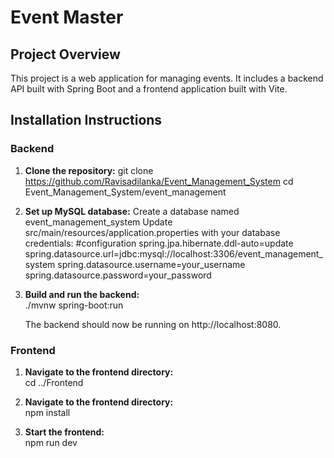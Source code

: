 # Event Master

## Project Overview
This project is a web application for managing events. It includes a backend API built with Spring Boot and a frontend application built with Vite.

## Installation Instructions

### Backend
1. **Clone the repository:**
   git clone https://github.com/Ravisadilanka/Event_Management_System
   cd Event_Management_System/event_management

2. **Set up MySQL database:**
    Create a database named event_management_system
    Update src/main/resources/application.properties with your database credentials:
        #configuration
        spring.jpa.hibernate.ddl-auto=update
        spring.datasource.url=jdbc:mysql://localhost:3306/event_management_system
        spring.datasource.username=your_username
        spring.datasource.password=your_password

3. **Build and run the backend:**    
    ./mvnw spring-boot:run

    The backend should now be running on http://localhost:8080.

### Frontend
1. **Navigate to the frontend directory:**  
    cd ../Frontend

2. **Navigate to the frontend directory:**  
    npm install

3. **Start the frontend:**  
    npm run dev

